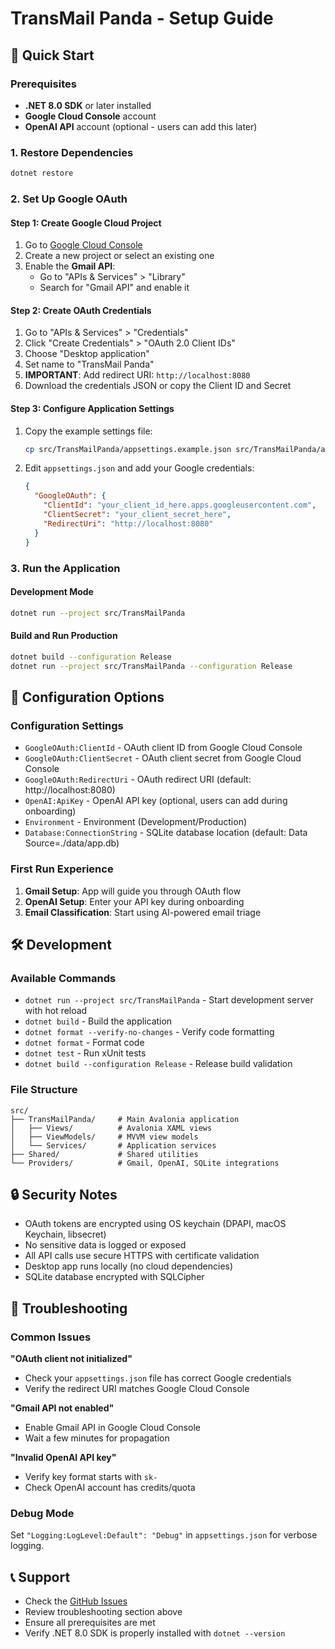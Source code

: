 # TransMail Panda - Setup Guide

## 🚀 Quick Start

### Prerequisites

- **.NET 8.0 SDK** or later installed
- **Google Cloud Console** account
- **OpenAI API** account (optional - users can add this later)

### 1. Restore Dependencies

```bash
dotnet restore
```

### 2. Set Up Google OAuth

#### Step 1: Create Google Cloud Project

1. Go to [Google Cloud Console](https://console.cloud.google.com/)
2. Create a new project or select an existing one
3. Enable the **Gmail API**:
   - Go to "APIs & Services" > "Library"
   - Search for "Gmail API" and enable it

#### Step 2: Create OAuth Credentials

1. Go to "APIs & Services" > "Credentials"
2. Click "Create Credentials" > "OAuth 2.0 Client IDs"
3. Choose "Desktop application"
4. Set name to "TransMail Panda"
5. **IMPORTANT**: Add redirect URI: `http://localhost:8080`
6. Download the credentials JSON or copy the Client ID and Secret

#### Step 3: Configure Application Settings

1. Copy the example settings file:

   ```bash
   cp src/TransMailPanda/appsettings.example.json src/TransMailPanda/appsettings.json
   ```

2. Edit `appsettings.json` and add your Google credentials:
   ```json
   {
     "GoogleOAuth": {
       "ClientId": "your_client_id_here.apps.googleusercontent.com",
       "ClientSecret": "your_client_secret_here",
       "RedirectUri": "http://localhost:8080"
     }
   }
   ```

### 3. Run the Application

#### Development Mode

```bash
dotnet run --project src/TransMailPanda
```

#### Build and Run Production

```bash
dotnet build --configuration Release
dotnet run --project src/TransMailPanda --configuration Release
```

## 🔧 Configuration Options

### Configuration Settings

- `GoogleOAuth:ClientId` - OAuth client ID from Google Cloud Console
- `GoogleOAuth:ClientSecret` - OAuth client secret from Google Cloud Console
- `GoogleOAuth:RedirectUri` - OAuth redirect URI (default: http://localhost:8080)
- `OpenAI:ApiKey` - OpenAI API key (optional, users can add during onboarding)
- `Environment` - Environment (Development/Production)
- `Database:ConnectionString` - SQLite database location (default: Data Source=./data/app.db)

### First Run Experience

1. **Gmail Setup**: App will guide you through OAuth flow
2. **OpenAI Setup**: Enter your API key during onboarding
3. **Email Classification**: Start using AI-powered email triage

## 🛠️ Development

### Available Commands

- `dotnet run --project src/TransMailPanda` - Start development server with hot reload
- `dotnet build` - Build the application
- `dotnet format --verify-no-changes` - Verify code formatting
- `dotnet format` - Format code
- `dotnet test` - Run xUnit tests
- `dotnet build --configuration Release` - Release build validation

### File Structure

```
src/
├── TransMailPanda/     # Main Avalonia application
│   ├── Views/          # Avalonia XAML views
│   ├── ViewModels/     # MVVM view models
│   └── Services/       # Application services
├── Shared/             # Shared utilities
└── Providers/          # Gmail, OpenAI, SQLite integrations
```

## 🔒 Security Notes

- OAuth tokens are encrypted using OS keychain (DPAPI, macOS Keychain, libsecret)
- No sensitive data is logged or exposed
- All API calls use secure HTTPS with certificate validation
- Desktop app runs locally (no cloud dependencies)
- SQLite database encrypted with SQLCipher

## 🐛 Troubleshooting

### Common Issues

**"OAuth client not initialized"**

- Check your `appsettings.json` file has correct Google credentials
- Verify the redirect URI matches Google Cloud Console

**"Gmail API not enabled"**

- Enable Gmail API in Google Cloud Console
- Wait a few minutes for propagation

**"Invalid OpenAI API key"**

- Verify key format starts with `sk-`
- Check OpenAI account has credits/quota

### Debug Mode

Set `"Logging:LogLevel:Default": "Debug"` in `appsettings.json` for verbose logging.

## 📞 Support

- Check the [GitHub Issues](https://github.com/your-repo/smart-inbox-janitor/issues)
- Review troubleshooting section above
- Ensure all prerequisites are met
- Verify .NET 8.0 SDK is properly installed with `dotnet --version`
